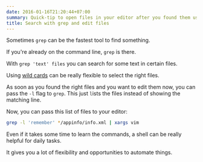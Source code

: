 ```yaml
---
date: 2016-01-16T21:20:44+07:00
summary: Quick-tip to open files in your editor after you found them using grep
title: Search with grep and edit files
---
```


Sometimes `grep` can be the fastest tool to find something.

If you're already on the command line, `grep` is there.

With `grep 'text' files` you can search for some text in certain files.

Using [wild cards](https://duckduckgo.com/?q=unix+wild+cards&t=canonical)
can be really flexible to select the right files.

As soon as you found the right files and you want to edit them now,
you can pass the `-l` flag to `grep`.
This just `l`ists the files instead of showing the matching line.

Now, you can pass this list of files to your editor:

```sh
grep -l 'remember' */appinfo/info.xml | xargs vim
```

Even if it takes some time to learn the commands,
a shell can be really helpful for daily tasks.

It gives you a lot of flexibility and opportunities to automate things.
